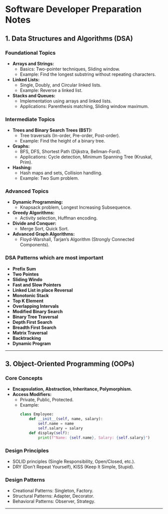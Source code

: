 # Software Developer Preparation Notes

## **1. Data Structures and Algorithms (DSA)**

### **Foundational Topics**

- **Arrays and Strings:**
  - Basics: Two-pointer techniques, Sliding window.
  - Example: Find the longest substring without repeating characters.
- **Linked Lists:**
  - Single, Doubly, and Circular linked lists.
  - Example: Reverse a linked list.
- **Stacks and Queues:**
  - Implementation using arrays and linked lists.
  - Applications: Parenthesis matching, Sliding window maximum.

### **Intermediate Topics**

- **Trees and Binary Search Trees (BST):**
  - Tree traversals (In-order, Pre-order, Post-order).
  - Example: Find the height of a binary tree.
- **Graphs:**
  - BFS, DFS, Shortest Path (Dijkstra, Bellman-Ford).
  - Applications: Cycle detection, Minimum Spanning Tree (Kruskal, Prim).
- **Hashing:**
  - Hash maps and sets, Collision handling.
  - Example: Two Sum problem.

### **Advanced Topics**

- **Dynamic Programming:**
  - Knapsack problem, Longest Increasing Subsequence.
- **Greedy Algorithms:**
  - Activity selection, Huffman encoding.
- **Divide and Conquer:**
  - Merge Sort, Quick Sort.
- **Advanced Graph Algorithms:**
  - Floyd-Warshall, Tarjan’s Algorithm (Strongly Connected Components).

### **DSA Patterns which are most important**

- **Prefix Sum**
- **Two Pointes**
- **Sliding Windo**
- **Fast and Slow Pointers**
- **Linked List in place Reversal**
- **Monotonic Stack**
- **Top K Element**
- **Overlapping Intervals**
- **Modified Binary Search**
- **Binary Tree Traversal**
- **Depth First Search**
- **Breadth First Search**
- **Matrix Traversal**
- **Backtracking**
- **Dynamic Program**


---

## **3. Object-Oriented Programming (OOPs)**

### **Core Concepts**

- **Encapsulation, Abstraction, Inheritance, Polymorphism.**
- **Access Modifiers:**
  - Private, Public, Protected.
  - Example:
    ```python
    class Employee:
        def __init__(self, name, salary):
            self.name = name
            self.salary = salary
        def display(self):
            print(f"Name: {self.name}, Salary: {self.salary}")
    ```

### **Design Principles**

- SOLID principles (Single Responsibility, Open/Closed, etc.).
- DRY (Don’t Repeat Yourself), KISS (Keep It Simple, Stupid).

### **Design Patterns**

- Creational Patterns: Singleton, Factory.
- Structural Patterns: Adapter, Decorator.
- Behavioral Patterns: Observer, Strategy.

---

